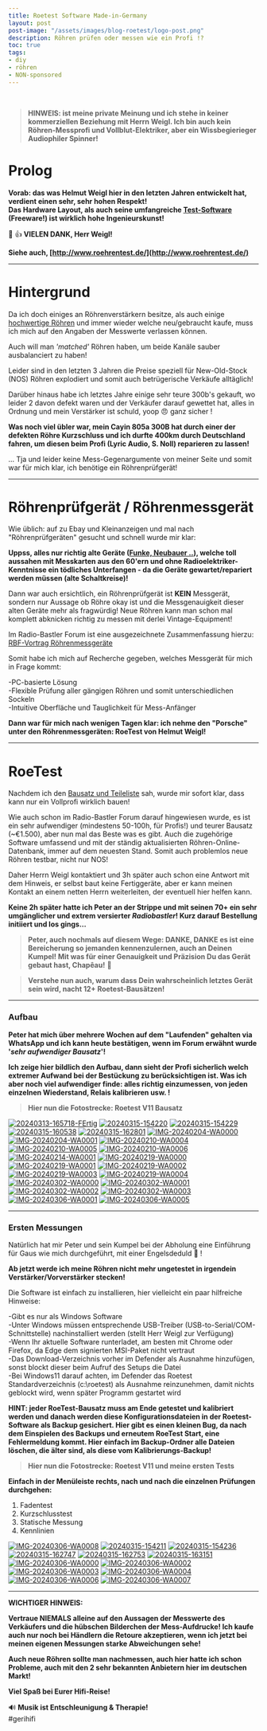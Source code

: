 ```yaml
---
title: Roetest Software Made-in-Germany
layout: post
post-image: "/assets/images/blog-roetest/logo-post.png"
description: Röhren prüfen oder messen wie ein Profi !? 
toc: true
tags:
- diy
- röhren
- NON-sponsored
---
```


<br>

>**HINWEIS: ist meine private Meinung und ich stehe in keiner kommerziellen Beziehung mit Herrn Weigl. Ich bin auch kein Röhren-Messprofi und Vollblut-Elektriker, aber ein Wissbegierieger Audiophiler Spinner!**

# Prolog

**Vorab: das was Helmut Weigl hier in den letzten Jahren entwickelt hat, verdient einen sehr, sehr hohen Respekt!** \
**Das Hardware Layout, als auch seine umfangreiche [Test-Software](http://www.roehrentest.de/Download.html) (Freeware!) ist wirklich hohe Ingenieurskunst!**

👏 :+1: **VIELEN DANK, Herr Weigl!**

**Siehe auch, [http://www.roehrentest.de/](http://www.roehrentest.de/)**

---

# Hintergrund

Da ich doch einiges an Röhrenverstärkern besitze, als auch einige [hochwertige Röhren](https://hificouch.world/tubeinventory) und immer wieder welche neu/gebraucht kaufe, muss ich mich auf den Angaben der Messwerte verlassen können.

Auch will man _'matched'_ Röhren haben, um beide Kanäle sauber ausbalanciert zu haben!

Leider sind in den letzten 3 Jahren die Preise speziell für New-Old-Stock (NOS) Röhren explodiert und somit auch betrügerische Verkäufe alltäglich!

Darüber hinaus habe ich letztes Jahre einige sehr teure 300b's gekauft, wo leider 2 davon defekt waren und der Verkäufer darauf gewettet hat, alles in Ordnung und mein Verstärker ist schuld, yoop :angry: ganz sicher !

**Was noch viel übler war, mein Cayin 805a 300B hat durch einer der defekten Röhre Kurzschluss und ich durfte 400km durch Deutschland fahren, um diesen beim Profi (Lyric Audio, S. Noll) reparieren zu lassen!**

... Tja und leider keine Mess-Gegenargumente von meiner Seite und somit war für mich klar, ich benötige ein Röhrenprüfgerät!

---

# Röhrenprüfgerät / Röhrenmessgerät

Wie üblich: auf zu Ebay und Kleinanzeigen und mal nach "Röhrenprüfgeräten" gesucht und schnell wurde mir klar:

**Uppss, alles nur richtig alte Geräte ([Funke, Neubauer ..](https://www.welt-der-alten-radios.de/r--z-roehrenpruefgeraete-29.html)), welche toll aussahen mit Messkarten aus den 60'ern und ohne Radioelektriker-Kenntnisse ein tödliches Unterfangen - da die Geräte gewartet/repariert werden müssen (alte Schaltkreise)!**

Dann war auch ersichtlich, ein Röhrenprüfgerät ist **KEIN** Messgerät, sondern nur Aussage ob Röhre okay ist und die Messgenauigkeit dieser alten Geräte mehr als fragwürdig! Neue Röhren kann man schon mal komplett abknicken richtig zu messen mit derlei Vintage-Equipment!

Im Radio-Bastler Forum ist eine ausgezeichnete Zusammenfassung hierzu: [RBF-Vortrag Röhrenmessgeräte](https://radio-bastler.de/forum/showthread.php?tid=17271&pid=207773)

Somit habe ich mich auf Recherche gegeben, welches Messgerät für mich in Frage kommt:

-PC-basierte Lösung \
-Flexible Prüfung aller gängigen Röhren und somit unterschiedlichen Sockeln \
-Intuitive Oberfläche und Tauglichkeit für Mess-Anfänger

**Dann war für mich nach wenigen Tagen klar: ich nehme den "Porsche" unter den Röhrenmessgeräten: RoeTest von Helmut Weigl!**

---

# RoeTest

Nachdem ich den [Bausatz und Teileliste](http://www.roehrentest.de/Bestellung.html) sah, wurde mir sofort klar, dass kann nur ein Vollprofi wirklich bauen!

Wie auch schon im Radio-Bastler Forum darauf hingewiesen wurde, es ist ein sehr aufwendiger (mindestens 50-100h, für Profis!) und teurer Bausatz (~€1.500), aber nun mal das Beste was es gibt. Auch die zugehörige Software umfassend und mit der ständig aktualisierten Röhren-Online-Datenbank, immer auf dem neuesten Stand. Somit auch problemlos neue Röhren testbar, nicht nur NOS!

Daher Herrn Weigl kontaktiert und 3h später auch schon eine Antwort mit dem Hinweis, er selbst baut keine Fertiggeräte, aber er kann meinen Kontakt an einem netten Herrn weiterleiten, der eventuell hier helfen kann.

**Keine 2h später hatte ich Peter an der Strippe und mit seinen 70+ ein sehr umgänglicher und extrem versierter _Radiobastler_! Kurz darauf Bestellung initiiert und los gings...**

> **Peter, auch nochmals auf diesem Wege: DANKE, DANKE es ist eine Bereicherung so jemanden kennenzulernen, auch an Deinen Kumpel! Mit was für einer Genauigkeit und Präzision Du das Gerät gebaut hast, Chapêau!** :pray:

> **Verstehe nun auch, warum dass Dein wahrscheinlich letztes Gerät sein wird, nacht 12+ Roetest-Bausätzen!**

---

### Aufbau

**Peter hat mich über mehrere Wochen auf dem "Laufenden" gehalten via WhatsApp und ich kann heute bestätigen, wenn im Forum erwähnt wurde '_sehr aufwendiger Bausatz_'!**

**Ich zeige hier bildlich den Aufbau, dann sieht der Profi sicherlich welch extremer Aufwand bei der Bestückung zu berücksichtigen ist. Was ich aber noch viel aufwendiger finde: alles richtig einzumessen, von jeden einzelnen Wiederstand, Relais kalibrieren usw. !**

> **Hier nun die Fotostrecke: Roetest V11 Bausatz**

<a href="https://ibb.co/G5nnZtC"><img src="https://i.ibb.co/G5nnZtC/20240313-165718-FErtig.jpg" alt="20240313-165718-FErtig" border="0"></a> <a href="https://ibb.co/dJ56BPL"><img src="https://i.ibb.co/dJ56BPL/20240315-154220.jpg" alt="20240315-154220" border="0"></a> <a href="https://ibb.co/w6h2D0L"><img src="https://i.ibb.co/w6h2D0L/20240315-154229.jpg" alt="20240315-154229" border="0"></a> <a href="https://ibb.co/6WJ1qtC"><img src="https://i.ibb.co/6WJ1qtC/20240315-160538.jpg" alt="20240315-160538" border="0"></a> <a href="https://ibb.co/cF483CY"><img src="https://i.ibb.co/cF483CY/20240315-162801.jpg" alt="20240315-162801" border="0"></a> <a href="https://ibb.co/565yMFr"><img src="https://i.ibb.co/565yMFr/IMG-20240204-WA0000.jpg" alt="IMG-20240204-WA0000" border="0"></a> <a href="https://ibb.co/61gp5jK"><img src="https://i.ibb.co/61gp5jK/IMG-20240204-WA0001.jpg" alt="IMG-20240204-WA0001" border="0"></a> <a href="https://ibb.co/bKsXHgy"><img src="https://i.ibb.co/bKsXHgy/IMG-20240210-WA0004.jpg" alt="IMG-20240210-WA0004" border="0"></a> <a href="https://ibb.co/QdJG8sD"><img src="https://i.ibb.co/QdJG8sD/IMG-20240210-WA0005.jpg" alt="IMG-20240210-WA0005" border="0"></a> <a href="https://ibb.co/qN8yNH0"><img src="https://i.ibb.co/qN8yNH0/IMG-20240210-WA0006.jpg" alt="IMG-20240210-WA0006" border="0"></a> <a href="https://ibb.co/LgY5h9d"><img src="https://i.ibb.co/LgY5h9d/IMG-20240214-WA0001.jpg" alt="IMG-20240214-WA0001" border="0"></a> <a href="https://ibb.co/fNzMTpD"><img src="https://i.ibb.co/fNzMTpD/IMG-20240219-WA0000.jpg" alt="IMG-20240219-WA0000" border="0"></a> <a href="https://ibb.co/YWDX7kt"><img src="https://i.ibb.co/YWDX7kt/IMG-20240219-WA0001.jpg" alt="IMG-20240219-WA0001" border="0"></a> <a href="https://ibb.co/wMXTbrS"><img src="https://i.ibb.co/wMXTbrS/IMG-20240219-WA0002.jpg" alt="IMG-20240219-WA0002" border="0"></a> <a href="https://ibb.co/QpRTt58"><img src="https://i.ibb.co/QpRTt58/IMG-20240219-WA0003.jpg" alt="IMG-20240219-WA0003" border="0"></a> <a href="https://ibb.co/FhgFVJK"><img src="https://i.ibb.co/FhgFVJK/IMG-20240219-WA0004.jpg" alt="IMG-20240219-WA0004" border="0"></a> <a href="https://ibb.co/qy1wKvh"><img src="https://i.ibb.co/qy1wKvh/IMG-20240302-WA0000.jpg" alt="IMG-20240302-WA0000" border="0"></a> <a href="https://ibb.co/RQBqwVH"><img src="https://i.ibb.co/RQBqwVH/IMG-20240302-WA0001.jpg" alt="IMG-20240302-WA0001" border="0"></a> <a href="https://ibb.co/YkkhXGw"><img src="https://i.ibb.co/YkkhXGw/IMG-20240302-WA0002.jpg" alt="IMG-20240302-WA0002" border="0"></a> <a href="https://ibb.co/7KqSycF"><img src="https://i.ibb.co/7KqSycF/IMG-20240302-WA0003.jpg" alt="IMG-20240302-WA0003" border="0"></a> <a href="https://ibb.co/HVHMm4y"><img src="https://i.ibb.co/HVHMm4y/IMG-20240306-WA0001.jpg" alt="IMG-20240306-WA0001" border="0"></a> <a href="https://ibb.co/5MXJ2RL"><img src="https://i.ibb.co/5MXJ2RL/IMG-20240306-WA0005.jpg" alt="IMG-20240306-WA0005" border="0"></a>

---

### Ersten Messungen

Natürlich hat mir Peter und sein Kumpel bei der Abholung eine Einführung für Gaus wie mich durchgeführt, mit einer Engelsdeduld :grimacing: !

**Ab jetzt werde ich meine Röhren nicht mehr ungetestet in irgendein Verstärker/Vorverstärker stecken!**

Die Software ist einfach zu installieren, hier vielleicht ein paar hilfreiche Hinweise:

-Gibt es nur als Windows Software \
-Unter Windows müssen entsprechende USB-Treiber (USB-to-Serial/COM-Schnittstelle) nachinstalliert werden (stellt Herr Weigl zur Verfügung) \
-Wenn Ihr aktuelle Software runterladet, am besten mit Chrome oder Firefox, da Edge dem signierten MSI-Paket nicht vertraut \
-Das Download-Verzeichnis vorher im Defender als Ausnahme hinzufügen, sonst blockt dieser beim Aufruf des Setups die Datei \
-Bei Windows11 darauf achten, im Defender das Roetest Standardverzeichnis (c:\roetest) als Ausnahme reinzunehmen, damit nichts geblockt wird, wenn später Programm gestartet wird

**HINT: jeder RoeTest-Bausatz muss am Ende getestet und kalibriert werden und danach werden diese Konfigurationsdateien in der Roetest-Software als Backup gesichert. Hier gibt es einen kleinen Bug, da nach dem Einspielen des Backups und erneutem RoeTest Start, eine Fehlermeldung kommt. Hier einfach im Backup-Ordner alle Dateien löschen, die älter sind, als diese vom Kalibrierungs-Backup!**

> **Hier nun die Fotostrecke: Roetest V11 und meine ersten Tests**

**Einfach in der Menüleiste rechts, nach und nach die einzelnen Prüfungen durchgehen:**

1. Fadentest 
2. Kurzschlusstest
3. Statische Messung
4. Kennlinien

 <a href="https://ibb.co/XjHQXbP"><img src="https://i.ibb.co/XjHQXbP/IMG-20240306-WA0008.jpg" alt="IMG-20240306-WA0008" border="0"></a>
<a href="https://ibb.co/JkmLkZ7"><img src="https://i.ibb.co/JkmLkZ7/20240315-154211.jpg" alt="20240315-154211" border="0"></a> <a href="https://ibb.co/FzJDr6B"><img src="https://i.ibb.co/FzJDr6B/20240315-154236.jpg" alt="20240315-154236" border="0"></a> <a href="https://ibb.co/XLmwTcQ"><img src="https://i.ibb.co/XLmwTcQ/20240315-162747.jpg" alt="20240315-162747" border="0"></a> <a href="https://ibb.co/XCzVDFZ"><img src="https://i.ibb.co/XCzVDFZ/20240315-162753.jpg" alt="20240315-162753" border="0"></a> <a href="https://ibb.co/54jpKjf"><img src="https://i.ibb.co/54jpKjf/20240315-163151.jpg" alt="20240315-163151" border="0"></a> <a href="https://ibb.co/Sfv27fg"><img src="https://i.ibb.co/Sfv27fg/IMG-20240306-WA0000.jpg" alt="IMG-20240306-WA0000" border="0"></a> <a href="https://ibb.co/7GTRtMG"><img src="https://i.ibb.co/7GTRtMG/IMG-20240306-WA0002.jpg" alt="IMG-20240306-WA0002" border="0"></a> <a href="https://ibb.co/98pDdTb"><img src="https://i.ibb.co/98pDdTb/IMG-20240306-WA0003.jpg" alt="IMG-20240306-WA0003" border="0"></a> <a href="https://ibb.co/7j88mtb"><img src="https://i.ibb.co/7j88mtb/IMG-20240306-WA0004.jpg" alt="IMG-20240306-WA0004" border="0"></a> <a href="https://ibb.co/26F5LY8"><img src="https://i.ibb.co/26F5LY8/IMG-20240306-WA0006.jpg" alt="IMG-20240306-WA0006" border="0"></a> <a href="https://ibb.co/PGcCPvn"><img src="https://i.ibb.co/PGcCPvn/IMG-20240306-WA0007.jpg" alt="IMG-20240306-WA0007" border="0"></a>

---

**WICHTIGER HINWEIS:**

**Vertraue NIEMALS alleine auf den Aussagen der Messwerte des Verkäufers und die hübschen Bilderchen der Mess-Aufdrucke! Ich kaufe auch nur noch bei Händlern die Retoure akzeptieren, wenn ich jetzt bei meinen eigenen Messungen starke Abweichungen sehe!**

**Auch neue Röhren sollte man nachmessen, auch hier hatte ich schon Probleme, auch mit den 2 sehr bekannten Anbietern hier im deutschen Markt!**


**Viel Spaß bei Eurer Hifi-Reise!**

:loud_sound: **Musik ist Entschleunigung & Therapie!** \
#gerihifi
 
